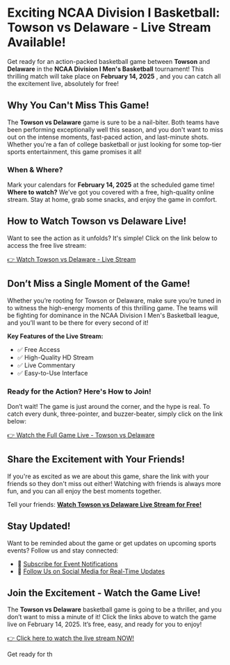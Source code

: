 # Exciting NCAA Division I Basketball: Towson vs Delaware - Live Stream Available!

Get ready for an action-packed basketball game between **Towson** and **Delaware** in the **NCAA Division I Men's Basketball** tournament! This thrilling match will take place on **February 14, 2025** , and you can catch all the excitement live, absolutely for free!

## Why You Can't Miss This Game!

The **Towson vs Delaware** game is sure to be a nail-biter. Both teams have been performing exceptionally well this season, and you don't want to miss out on the intense moments, fast-paced action, and last-minute shots. Whether you're a fan of college basketball or just looking for some top-tier sports entertainment, this game promises it all!

### When & Where?

Mark your calendars for **February 14, 2025** at the scheduled game time! **Where to watch?** We’ve got you covered with a free, high-quality online stream. Stay at home, grab some snacks, and enjoy the game in comfort.

## How to Watch Towson vs Delaware Live!

Want to see the action as it unfolds? It's simple! Click on the link below to access the free live stream:

[👉 Watch Towson vs Delaware - Live Stream](https://tinyurl.com/livestreamfreeo?st=Towson+vs+Delaware&si=ghc)

## Don’t Miss a Single Moment of the Game!

Whether you’re rooting for Towson or Delaware, make sure you’re tuned in to witness the high-energy moments of this thrilling game. The teams will be fighting for dominance in the NCAA Division I Men's Basketball league, and you’ll want to be there for every second of it!

**Key Features of the Live Stream:**

- ✅ Free Access
- ✅ High-Quality HD Stream
- ✅ Live Commentary
- ✅ Easy-to-Use Interface

### Ready for the Action? Here's How to Join!

Don’t wait! The game is just around the corner, and the hype is real. To catch every dunk, three-pointer, and buzzer-beater, simply click on the link below:

[👉 Watch the Full Game Live - Towson vs Delaware](https://tinyurl.com/livestreamfreeo?st=Towson+vs+Delaware&si=ghc)

## Share the Excitement with Your Friends!

If you're as excited as we are about this game, share the link with your friends so they don't miss out either! Watching with friends is always more fun, and you can all enjoy the best moments together.

Tell your friends: **[Watch Towson vs Delaware Live Stream for Free!](https://tinyurl.com/livestreamfreeo?st=Towson+vs+Delaware&si=ghc)**

## Stay Updated!

Want to be reminded about the game or get updates on upcoming sports events? Follow us and stay connected:

- 🔔 [Subscribe for Event Notifications](https://tinyurl.com/livestreamfreeo?st=Towson+vs+Delaware&si=ghc)
- 📲 [Follow Us on Social Media for Real-Time Updates](https://tinyurl.com/livestreamfreeo?st=Towson+vs+Delaware&si=ghc)

## Join the Excitement - Watch the Game Live!

The **Towson vs Delaware** basketball game is going to be a thriller, and you don’t want to miss a minute of it! Click the links above to watch the game live on February 14, 2025. It’s free, easy, and ready for you to enjoy!

[👉 Click here to watch the live stream NOW!](https://tinyurl.com/livestreamfreeo?st=Towson+vs+Delaware&si=ghc)

Get ready for th
